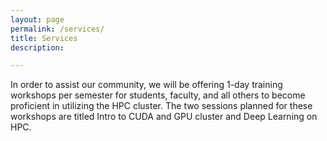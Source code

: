 ```yaml
---
layout: page
permalink: /services/
title: Services
description:

---
```


In order to assist our community, we will be offering 1-day training workshops
per semester for students, faculty, and all others to become proficient in utilizing
the HPC cluster. The two sessions planned for these workshops are titled Intro
to CUDA and GPU cluster and Deep Learning on HPC.